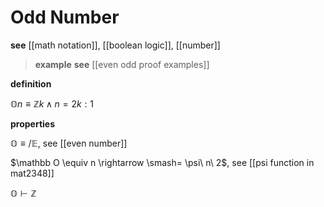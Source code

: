 # Odd Number

**see** [[math notation]], [[boolean logic]], [[number]]

> **example** **see** [[even odd proof examples]]

**definition**

$\mathbb On \equiv \mathbb Z k \land n = 2k : 1$

**properties**

$\mathbb O \equiv /\mathbb E$, see [[even number]]

$\mathbb O \equiv n \rightarrow \smash= \psi\ n\ 2$, see [[psi function in mat2348]]

$\mathbb O \vdash \mathbb Z$
